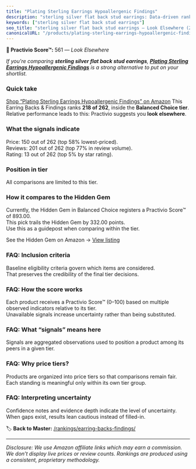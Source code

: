 ```yaml
---
title: "Plating Sterling Earrings Hypoallergenic Findings"
description: "sterling silver flat back stud earrings: Data-driven ranking using the Practivio Score™. Positioned by quality, value, demand, findability, momentum."
keywords: ["sterling silver flat back stud earrings"]
seo_title: "sterling silver flat back stud earrings — Look Elsewhere (2025)"
canonicalURL: "/products/plating-sterling-earrings-hypoallergenic-findings-B0BV6Q81KK/"
---
```


**🚫 Practivio Score™:** 561 — _Look Elsewhere_


*If you're comparing **sterling silver flat back stud earrings**, **[Plating Sterling Earrings Hypoallergenic Findings](https://www.amazon.com/dp/B0BV6Q81KK?tag=practivio-20)** is a strong alternative to put on your shortlist.*
### Quick take
[Shop “Plating Sterling Earrings Hypoallergenic Findings” on Amazon](https://www.amazon.com/dp/B0BV6Q81KK?tag=practivio-20)
This Earring Backs & Findings ranks **218 of 262**, inside the **Balanced Choice tier**.  
Relative performance leads to this: Practivio suggests you **look elsewhere**.

### What the signals indicate
Price: 150 out of 262 (top 58% lowest-priced).  
Reviews: 201 out of 262 (top 77% in review volume).  
Rating: 13 out of 262 (top 5% by star rating).  

### Position in tier
All comparisons are limited to this tier.

### How it compares to the Hidden Gem
Currently, the Hidden Gem in Balanced Choice registers a Practivio Score™ of 893.00.  
This pick trails the Hidden Gem by 332.00 points.  
Use this as a guidepost when comparing within the tier.  

See the Hidden Gem on Amazon → [View listing](https://www.amazon.com/dp/B083428HLR?tag=practivio-20)

### FAQ: Inclusion criteria
Baseline eligibility criteria govern which items are considered.  
That preserves the credibility of the final tier decisions.

### FAQ: How the score works
Each product receives a Practivio Score™ (0–100) based on multiple observed indicators relative to its tier.  
Unavailable signals increase uncertainty rather than being substituted.

### FAQ: What “signals” means here
Signals are aggregated observations used to position a product among its peers in a given tier.

### FAQ: Why price tiers?
Products are organized into price tiers so that comparisons remain fair.  
Each standing is meaningful only within its own tier group.

### FAQ: Interpreting uncertainty
Confidence notes and evidence depth indicate the level of uncertainty.  
When gaps exist, results lean cautious instead of filled-in.


🏷️ **Back to Master:** [/rankings/earring-backs-findings/](/rankings/earring-backs-findings/)

---
_Disclosure: We use Amazon affiliate links which may earn a commission. We don’t display live prices or review counts. Rankings are produced using a consistent, proprietary methodology._
